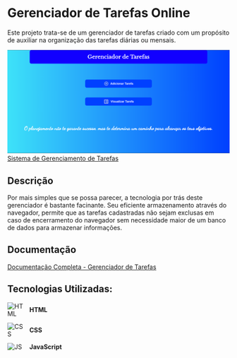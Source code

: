 
# Gerenciador de Tarefas Online

Este projeto trata-se de um gerenciador de tarefas criado com um propósito de auxiliar na organização das tarefas diárias ou mensais.

<img src="./Public/Files-Readme/Pagina_Inicial.png" alt="pagina-inicial">
<a href="https://lista-de-tarefas-chi-seven.vercel.app/">Sistema de Gerenciamento de Tarefas</a>

## Descrição

Por mais simples que se possa parecer, a tecnologia por trás deste gerenciador é bastante facinante. Seu eficiente armazenamento através do navegador, permite que as tarefas cadastradas não sejam exclusas em caso de encerramento do navegador sem necessidade maior de um banco de dados para armazenar informações.

## Documentação

<a href="./Public/Files-Readme/Documentacao.pdf">Documentação Completa - Gerenciador de Tarefas</a>

## Tecnologias Utilizadas:

<ul style="list-style: none; padding: 0; margin-bottom: 30px;">
  <li style="display: flex; align-items: center; margin-bottom: 12px;">
    <img src="https://user-images.githubusercontent.com/25181517/192158954-f88b5814-d510-4564-b285-dff7d6400dad.png" alt="HTML" width="40" style="margin-right: 10px;">
    <strong>HTML</strong>
  </li>
  <li style="display: flex; align-items: center; margin-bottom: 12px;">
    <img src="https://user-images.githubusercontent.com/25181517/183898674-75a4a1b1-f960-4ea9-abcb-637170a00a75.png" alt="CSS" width="40" style="margin-right: 10px;">
    <strong>CSS</strong>
  </li>
  <li style="display: flex; align-items: center; margin-bottom: 12px;">
    <img src="https://user-images.githubusercontent.com/25181517/117447155-6a868a00-af3d-11eb-9cfe-245df15c9f3f.png" alt="JS" width="40" style="margin-right: 10px;">
    <strong>JavaScript</strong>
  </li>
</ul>
